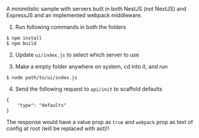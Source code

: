 A minimilistic sample with servers built in both NestJS (not NextJS) and ExpressJS and an implemented webpack middleware.

1. Run following commands in both the folders
```
$ npm install
$ npm build
```

2. Update `ui/index.js` to select which server to use

3. Make a empty folder anywhere on system, cd into it, and run
```
$ node path/to/ui/index.js
```

4. Send the following request to `api/init` to scaffold defaults
```
{
    "type": "defaults"
}
```

The response would have a value prop as `true` and `webpack` prop as text of config at root (will be replaced with ast)!!